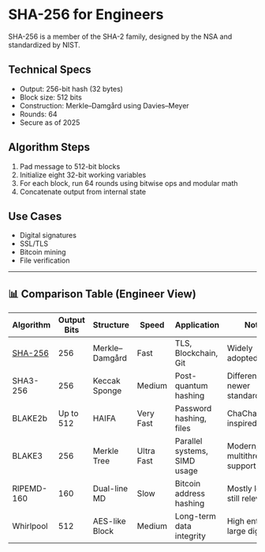 # SHA-256 for Engineers

SHA-256 is a member of the SHA-2 family, designed by the NSA and standardized by NIST.

## Technical Specs

- Output: 256-bit hash (32 bytes)
- Block size: 512 bits
- Construction: Merkle–Damgård using Davies–Meyer
- Rounds: 64
- Secure as of 2025

## Algorithm Steps

1. Pad message to 512-bit blocks
2. Initialize eight 32-bit working variables
3. For each block, run 64 rounds using bitwise ops and modular math
4. Concatenate output from internal state

## Use Cases

- Digital signatures
- SSL/TLS
- Bitcoin mining
- File verification

---

## 📊 Comparison Table (Engineer View)

| Algorithm   | Output Bits | Structure        | Speed     | Application                     | Notes                          |
|-------------|-------------|------------------|-----------|----------------------------------|--------------------------------|
| [SHA-256](/algo/sha256)     | 256         | Merkle–Damgård   | Fast      | TLS, Blockchain, Git             | Widely adopted, solid          |
| SHA3-256    | 256         | Keccak Sponge    | Medium    | Post-quantum hashing             | Different math, newer standard |
| BLAKE2b     | Up to 512   | HAIFA            | Very Fast | Password hashing, files          | ChaCha/Salsa-inspired          |
| BLAKE3      | 256         | Merkle Tree      | Ultra Fast| Parallel systems, SIMD usage     | Modern, multithreaded support  |
| RIPEMD-160  | 160         | Dual-line MD     | Slow      | Bitcoin address hashing          | Mostly legacy, still relevant  |
| Whirlpool   | 512         | AES-like Block   | Medium    | Long-term data integrity         | High entropy, large digest     |
